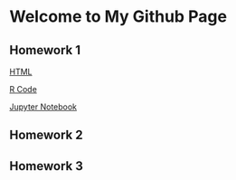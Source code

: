 # Welcome to My Github Page
## Homework 1
[HTML](https://bu-ie-360.github.io/spring22-adrianliakof/files/Homework1.html)


[R Code](https://github.com/BU-IE-360/spring22-adrianliakof/blob/gh-pages/files/Homework1.r)


[Jupyter Notebook](https://github.com/BU-IE-360/spring22-adrianliakof/blob/gh-pages/files/Homework1.ipynb)

## Homework 2
## Homework 3

